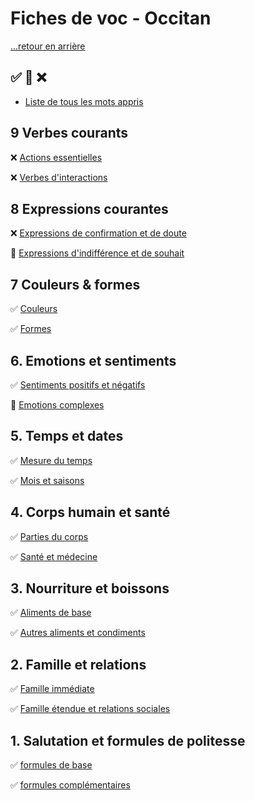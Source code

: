 # Fiches de voc - Occitan

[...retour en arrière](../../README.md)

:white_check_mark: :large_orange_diamond: :x:
---

* [Liste de tous les mots appris](./mots_appris.md)

## 9 Verbes courants

:x: [Actions essentielles](./fiches/9/1.md)

:x: [Verbes d'interactions](./fiches/9/2.md)

## 8 Expressions courantes

:x: [Expressions de confirmation et de doute](./fiches/8/1.md)

:large_orange_diamond: [Expressions d'indifférence et de souhait](./fiches/8/2.md)

## 7 Couleurs & formes

:white_check_mark: [Couleurs](./fiches/7/1.md)

:white_check_mark: [Formes](./fiches/7/2.md)

## 6. Emotions et sentiments

:white_check_mark: [Sentiments positifs et négatifs](./fiches/6/1.md)

:large_orange_diamond: [Emotions complexes](./fiches/6/2.md)

## 5. Temps et dates

:white_check_mark: [Mesure du temps](./fiches/5/1.md)

:white_check_mark: [Mois et saisons](./fiches/5/2.md)

## 4. Corps humain et santé

:white_check_mark: [Parties du corps](./fiches/4/1.md)

:white_check_mark: [Santé et médecine](./fiches/4/2.md)

## 3. Nourriture et boissons

:white_check_mark: [Aliments de base](./fiches/3/1.md)

:white_check_mark: [Autres aliments et condiments](./fiches/3/2.md)

## 2. Famille et relations

:white_check_mark: [Famille immédiate](./fiches/2/1.md)

:white_check_mark: [Famille étendue et relations sociales](./fiches/2/2.md)

## 1. Salutation et formules de politesse

:white_check_mark: [formules de base](./fiches/1/1.md)

:white_check_mark: [formules complémentaires](./fiches/1/2.md) 







